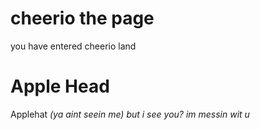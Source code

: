 # cheerio the page
you have entered cheerio land

# Apple Head
Applehat _(ya aint seein me)_ *but i see you?*
_im messin wit u_
